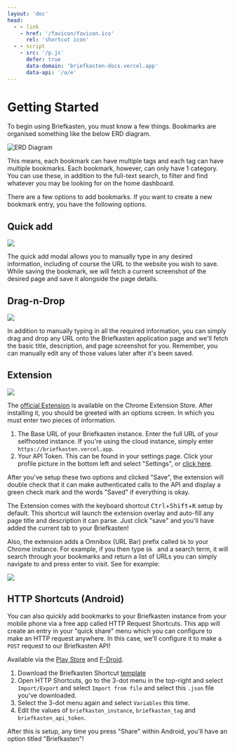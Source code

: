 ```yaml
---
layout: 'doc'
head:
  - - link
    - href: '/favicon/favicon.ico'
      rel: 'shortcut icon'
  - - script
    - src: '/p.js'
      defer: true
      data-domain: 'briefkasten-docs.vercel.app'
      data-api: '/a/e'
---
```


# Getting Started

To begin using Briefkasten, you must know a few things. Bookmarks are organised something like the below ERD diagram.

![ERD Diagram](/screenshots/erd1.png)

This means, each bookmark can have multiple tags and each tag can have multiple bookmarks. Each bookmark, however, can only have 1 category. You can use these, in addition to the full-text search, to filter and find whatever you may be looking for on the home dashboard.

There are a few options to add bookmarks. If you want to create a new bookmark entry, you have the following options.

## Quick add

![](/screenshots/quick-add1.png)

The quick add modal allows you to manually type in any desired information, including of course the URL to the website you wish to save. While saving the bookmark, we will fetch a current screenshot of the desired page and save it alongside the page details.

## Drag-n-Drop

![](/screenshots/dragndrop1.png)

In addition to manually typing in all the required information, you can simply drag and drop any URL onto the Briefkasten application page and we'll fetch the basic title, description, and page screenshot for you. Remember, you can manually edit any of those values later after it's been saved.

## Extension

![](/screenshots/extension1.png)

The [official Extension](https://chrome.google.com/webstore/detail/briefkasten-bookmarks/aighkhofochfjejmhjfkgjfpkpgmjlnd) is available on the Chrome Extension Store. After installing it, you should be greeted with an options screen. In which you must enter two pieces of information.

1. The Base URL of your Briefkasten instance. Enter the full URL of your selfhosted instance. If you're using the cloud instance, simply enter `https://briefkasten.vercel.app`.
2. Your API Token. This can be found in your settings page. Click your profile picture in the bottom left and select "Settings", or [click here](https://briefkasten.vercel.app/settings).

After you've setup these two options and clicked "Save", the extension will double check that it can make authenticated calls to the API and display a green check mark and the words "Saved" if everything is okay.

The Extension comes with the keyboard shortcut <kbd>Ctrl</kbd>+<kbd>Shift</kbd>+<kbd>K</kbd> setup by default. This shortcut will launch the extension overlay and auto-fill any page title and description it can parse. Just click "save" and you'll have added the current tab to your Briefkasten!

Also, the extension adds a Omnibox (URL Bar) prefix called `bk` to your Chrome instance. For example, if you then type `bk ` and a search term, it will search through your bookmarks and return a list of URLs you can simply navigate to and press enter to visit. See for example:

![](/screenshots/extension2.png)

## HTTP Shortcuts (Android)

You can also quickly add bookmarks to your Briefkasten instance from your mobile phone via a free app called HTTP Request Shortcuts. This app will create an entry in your "quick share" menu which you can configure to make an HTTP request anywhere. In this case, we'll configure it to make a `POST` request to our Briefkasten API!

Available via the [Play Store](https://play.google.com/store/apps/details?id=ch.rmy.android.http_shortcuts&hl=en_US&gl=US) and [F-Droid](https://f-droid.org/en/packages/ch.rmy.android.http_shortcuts/).

1. Download the Briefkasten Shortcut [template](https://briefkasten.vercel.app/briefkasten_shortcut.json)
2. Open HTTP Shortcuts, go to the 3-dot menu in the top-right and select `Import/Export` and select `Import from file` and select this `.json` file you've downloaded.
3. Select the 3-dot menu again and select `Variables` this time.
4. Edit the values of `briefkasten_instance`, `briefkasten_tag` and `briefkasten_api_token`.

After this is setup, any time you press "Share" within Android, you'll have an option titled "Briefkasten"!

